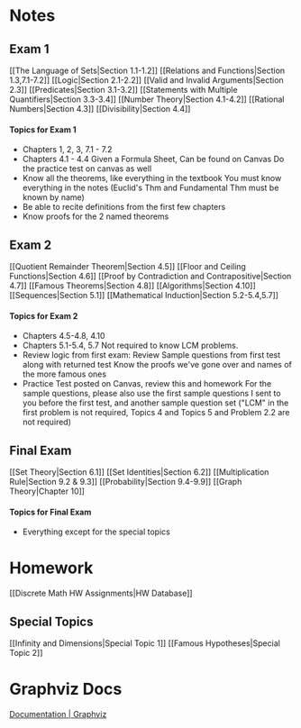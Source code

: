 # Notes
## Exam 1
[[The Language of Sets|Section 1.1-1.2]]
[[Relations and Functions|Section 1.3,7.1-7.2]]
[[Logic|Section 2.1-2.2]]
[[Valid and Invalid Arguments|Section 2.3]]
[[Predicates|Section 3.1-3.2]]
[[Statements with Multiple Quantifiers|Section 3.3-3.4]]
[[Number Theory|Section 4.1-4.2]]
[[Rational Numbers|Section 4.3]]
[[Divisibility|Section 4.4]]
#### Topics for Exam 1
- Chapters 1, 2, 3, 7.1 - 7.2
- Chapters 4.1 - 4.4
Given a Formula Sheet, Can be found on Canvas
	Do the practice test on canvas as well
- Know all the theorems, like everything in the textbook
	You must know everything in the notes (Euclid's Thm and Fundamental Thm must be known by name)
- Be able to recite definitions from the first few chapters
- Know proofs for the 2 named theorems

## Exam 2
[[Quotient Remainder Theorem|Section 4.5]]
[[Floor and Ceiling Functions|Section 4.6]]
[[Proof by Contradiction and Contrapositive|Section 4.7]]
[[Famous Theorems|Section 4.8]]
[[Algorithms|Section 4.10]]
[[Sequences|Section  5.1]]
[[Mathematical Induction|Section 5.2-5.4,5.7]]
#### Topics for Exam 2
- Chapters 4.5-4.8, 4.10
- Chapters 5.1-5.4, 5.7
Not required to know LCM problems. 
- Review logic from first exam: Review Sample questions from first test along with returned test
	Know the proofs we've gone over and names of the more famous ones
- Practice Test posted on Canvas, review this and homework
	For the sample questions, please also use the first sample questions I sent to you before the first test, and another sample question set ("LCM" in the first problem is not required, Topics 4 and Topics 5 and Problem 2.2 are not required)
## Final Exam
[[Set Theory|Section 6.1]]
[[Set Identities|Section 6.2]]
[[Multiplication Rule|Section 9.2 & 9.3]]
[[Probability|Section 9.4-9.9]]
[[Graph Theory|Chapter 10]]
#### Topics for Final Exam
- Everything except for the special topics
# Homework
[[Discrete Math HW Assignments|HW Database]]

## Special Topics
[[Infinity and Dimensions|Special Topic 1]]
[[Famous Hypotheses|Special Topic 2]]

# Graphviz Docs
[Documentation | Graphviz](https://graphviz.org/documentation/)
